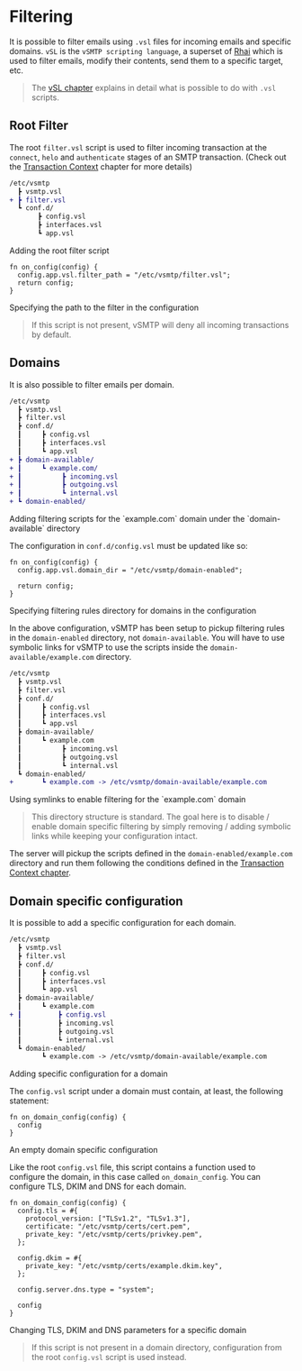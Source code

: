 # Filtering

It is possible to filter emails using `.vsl` files for incoming emails and specific domains. `vSL` is the `vSMTP scripting language`, a superset of [Rhai](https://rhai.rs/) which is used to filter emails, modify their contents, send them to a specific target, etc.

> The [vSL chapter](../../filtering/vsl.md) explains in detail what is possible to do with `.vsl` scripts.

## Root Filter

The root `filter.vsl` script is used to filter incoming transaction at the `connect`, `helo` and `authenticate` stages of an SMTP transaction. (Check out the [Transaction Context](../../filtering/transaction.md) chapter for more details)

```diff
/etc/vsmtp
  ┣ vsmtp.vsl
+ ┣ filter.vsl
  ┗ conf.d/
       ┣ config.vsl
       ┣ interfaces.vsl
       ┗ app.vsl
```
<p class="ann"> Adding the root filter script </p>

```rust,ignore
fn on_config(config) {
  config.app.vsl.filter_path = "/etc/vsmtp/filter.vsl";
  return config;
}
```
<p class="ann"> Specifying the path to the filter in the configuration </p>

> If this script is not present, vSMTP will deny all incoming transactions by default.

## Domains

It is also possible to filter emails per domain.

```diff
/etc/vsmtp
  ┣ vsmtp.vsl
  ┣ filter.vsl
  ┣ conf.d/
  ┃     ┣ config.vsl
  ┃     ┣ interfaces.vsl
  ┃     ┗ app.vsl
+ ┣ domain-available/
+ ┃     ┗ example.com/
+ ┃          ┣ incoming.vsl
+ ┃          ┣ outgoing.vsl
+ ┃          ┗ internal.vsl
+ ┗ domain-enabled/
```
<p class="ann"> Adding filtering scripts for the `example.com` domain under the `domain-available` directory </p>

The configuration in `conf.d/config.vsl` must be updated like so:

```rust,ignore
fn on_config(config) {
  config.app.vsl.domain_dir = "/etc/vsmtp/domain-enabled";

  return config;
}
```
<p class="ann"> Specifying filtering rules directory for domains in the configuration </p>

In the above configuration, vSMTP has been setup to pickup filtering rules in the `domain-enabled` directory, not `domain-available`. You will have to use symbolic links for vSMTP to use the scripts inside the `domain-available/example.com` directory.

```diff
/etc/vsmtp
  ┣ vsmtp.vsl
  ┣ filter.vsl
  ┣ conf.d/
  ┃     ┣ config.vsl
  ┃     ┣ interfaces.vsl
  ┃     ┗ app.vsl
  ┣ domain-available/
  ┃     ┗ example.com
  ┃          ┣ incoming.vsl
  ┃          ┣ outgoing.vsl
  ┃          ┗ internal.vsl
  ┗ domain-enabled/
+       ┗ example.com -> /etc/vsmtp/domain-available/example.com
```

<p class="ann"> Using symlinks to enable filtering for the `example.com` domain </p>

> This directory structure is standard. The goal here is to disable / enable domain specific filtering by simply removing / adding symbolic links while keeping your configuration intact.

The server will pickup the scripts defined in the `domain-enabled/example.com` directory and run them following the conditions defined in the [Transaction Context chapter](../../filtering/transaction.md).

## Domain specific configuration

It is possible to add a specific configuration for each domain.

```diff
/etc/vsmtp
  ┣ vsmtp.vsl
  ┣ filter.vsl
  ┣ conf.d/
  ┃     ┣ config.vsl
  ┃     ┣ interfaces.vsl
  ┃     ┗ app.vsl
  ┣ domain-available/
  ┃     ┗ example.com
+ ┃         ┣ config.vsl
  ┃         ┣ incoming.vsl
  ┃         ┣ outgoing.vsl
  ┃         ┗ internal.vsl
  ┗ domain-enabled/
        ┗ example.com -> /etc/vsmtp/domain-available/example.com
```

<p class="ann"> Adding specific configuration for a domain </p>

The `config.vsl` script under a domain must contain, at least, the following statement:

```rust,ignore
fn on_domain_config(config) {
  config
}
```
<p class="ann"> An empty domain specific configuration </p>

Like the root `config.vsl` file, this script contains a function used to configure the domain, in this case called `on_domain_config`. You can configure TLS, DKIM and DNS for each domain.

```rust,ignore
fn on_domain_config(config) {
  config.tls = #{
    protocol_version: ["TLSv1.2", "TLSv1.3"],
    certificate: "/etc/vsmtp/certs/cert.pem",
    private_key: "/etc/vsmtp/certs/privkey.pem",
  };

  config.dkim = #{
    private_key: "/etc/vsmtp/certs/example.dkim.key",
  };

  config.server.dns.type = "system";

  config
}
```

<p class="ann"> Changing TLS, DKIM and DNS parameters for a specific domain </p>

> If this script is not present in a domain directory, configuration from the root `config.vsl` script is used instead.
